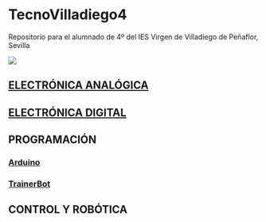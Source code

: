 # TecnoVilladiego4
Repositorio para el alumnado de 4º del IES Virgen de Villadiego de Peñaflor, Sevilla

![](imágenes/logo_fondo_transparente200x300.png)


## [ELECTRÓNICA ANALÓGICA](ElecAnalógica/ea.md)

## [ELECTRÓNICA DIGITAL](ElecDigital/ed.md)


## PROGRAMACIÓN
### [Arduino](Arduino/arduino.md)
### [TrainerBot](TrainerBot/tb.md)

## CONTROL Y ROBÓTICA
